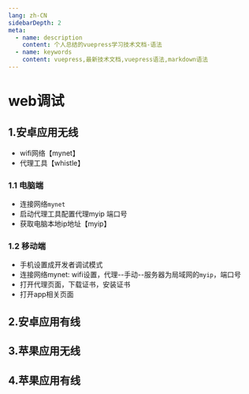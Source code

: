 ```yaml
---
lang: zh-CN
sidebarDepth: 2
meta:
  - name: description
    content: 个人总结的vuepress学习技术文档-语法
  - name: keywords
    content: vuepress,最新技术文档,vuepress语法,markdown语法
---
```


# web调试

## 1.安卓应用无线

- wifi网络【mynet】
- 代理工具【whistle】

### 1.1 电脑端

- 连接网络`mynet`
- 启动代理工具配置代理myip 端口号
- 获取电脑本地ip地址【myip】

### 1.2 移动端

- 手机设置成开发者调试模式
- 连接网络mynet: wifi设置，代理--手动--服务器为局域网的`myip`，端口号
- 打开代理页面，下载证书，安装证书
- 打开app相关页面
  
## 2.安卓应用有线

## 3.苹果应用无线

## 4.苹果应用有线
